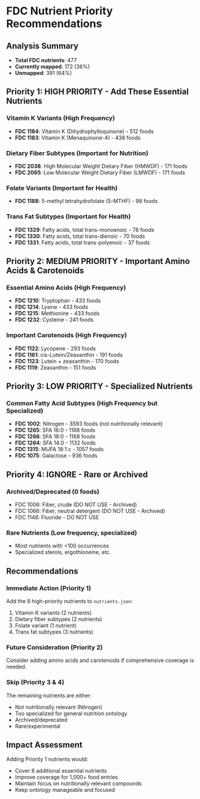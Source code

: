 # FDC Nutrient Priority Recommendations

## Analysis Summary
- **Total FDC nutrients**: 477
- **Currently mapped**: 172 (36%)
- **Unmapped**: 391 (64%)

## Priority 1: HIGH PRIORITY - Add These Essential Nutrients

### Vitamin K Variants (High Frequency)
- **FDC 1184**: Vitamin K (Dihydrophylloquinone) - 512 foods
- **FDC 1183**: Vitamin K (Menaquinone-4) - 438 foods

### Dietary Fiber Subtypes (Important for Nutrition)
- **FDC 2038**: High Molecular Weight Dietary Fiber (HMWDF) - 171 foods
- **FDC 2065**: Low Molecular Weight Dietary Fiber (LMWDF) - 171 foods

### Folate Variants (Important for Health)
- **FDC 1188**: 5-methyl tetrahydrofolate (5-MTHF) - 98 foods

### Trans Fat Subtypes (Important for Health)
- **FDC 1329**: Fatty acids, total trans-monoenoic - 78 foods
- **FDC 1330**: Fatty acids, total trans-dienoic - 70 foods
- **FDC 1331**: Fatty acids, total trans-polyenoic - 37 foods

## Priority 2: MEDIUM PRIORITY - Important Amino Acids & Carotenoids

### Essential Amino Acids (High Frequency)
- **FDC 1210**: Tryptophan - 433 foods
- **FDC 1214**: Lysine - 433 foods
- **FDC 1215**: Methionine - 433 foods
- **FDC 1232**: Cysteine - 241 foods

### Important Carotenoids (High Frequency)
- **FDC 1122**: Lycopene - 293 foods
- **FDC 1161**: cis-Lutein/Zeaxanthin - 191 foods
- **FDC 1123**: Lutein + zeaxanthin - 170 foods
- **FDC 1119**: Zeaxanthin - 151 foods

## Priority 3: LOW PRIORITY - Specialized Nutrients

### Common Fatty Acid Subtypes (High Frequency but Specialized)
- **FDC 1002**: Nitrogen - 3593 foods (not nutritionally relevant)
- **FDC 1265**: SFA 16:0 - 1168 foods
- **FDC 1266**: SFA 18:0 - 1168 foods
- **FDC 1264**: SFA 14:0 - 1132 foods
- **FDC 1315**: MUFA 18:1 c - 1057 foods
- **FDC 1075**: Galactose - 936 foods

## Priority 4: IGNORE - Rare or Archived

### Archived/Deprecated (0 foods)
- FDC 1006: Fiber, crude (DO NOT USE - Archived)
- FDC 1066: Fiber, neutral detergent (DO NOT USE - Archived)
- FDC 1148: Fluoride - DO NOT USE

### Rare Nutrients (Low frequency, specialized)
- Most nutrients with <100 occurrences
- Specialized sterols, ergothioneine, etc.

## Recommendations

### Immediate Action (Priority 1)
Add the 8 high-priority nutrients to `nutrients.json`:
1. Vitamin K variants (2 nutrients)
2. Dietary fiber subtypes (2 nutrients) 
3. Folate variant (1 nutrient)
4. Trans fat subtypes (3 nutrients)

### Future Consideration (Priority 2)
Consider adding amino acids and carotenoids if comprehensive coverage is needed.

### Skip (Priority 3 & 4)
The remaining nutrients are either:
- Not nutritionally relevant (Nitrogen)
- Too specialized for general nutrition ontology
- Archived/deprecated
- Rare/experimental

## Impact Assessment
Adding Priority 1 nutrients would:
- Cover 8 additional essential nutrients
- Improve coverage for 1,000+ food entries
- Maintain focus on nutritionally relevant compounds
- Keep ontology manageable and focused
